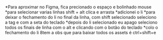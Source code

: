 *Para aproximar no Figma, fica precionado o espaço e bolinhado mouse
*para selecionar varias linhas shift + alt clica e arrasta
*adicionei o li
*para deixar o fechamento do li no final da linha, com shift selecionado seleciono a tag e com a seta do teclado 
*depois do li selecionado eu apago seleciono todos os finais de linha com o alt e clicando com o botão do teclado
*colo o fechamento do li
8tem a obs que para baixar todos os assets é ctrl+shift+e